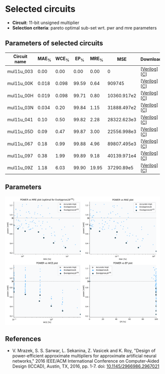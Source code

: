 
Selected circuits
===================
 - **Circuit**: 11-bit unsigned multiplier
 - **Selection criteria**: pareto optimal sub-set wrt. pwr and mre parameters

Parameters of selected circuits
----------------------------

| Circuit name | MAE<sub>%</sub> | WCE<sub>%</sub> | EP<sub>%</sub> | MRE<sub>%</sub> | MSE | Download |
| --- |  --- | --- | --- | --- | --- | --- | 
| mul11u_003 | 0.00 | 0.00 | 0.00 | 0.00 | 0 |  [[Verilog](mul11u_003.v)]  [[C](mul11u_003.c)] |
| mul11u_00K | 0.018 | 0.098 | 99.59 | 0.64 | 909745 |  [[Verilog](mul11u_00K.v)]  [[C](mul11u_00K.c)] |
| mul11u_00H | 0.019 | 0.098 | 99.71 | 0.80 | 10360.917e2 |  [[Verilog](mul11u_00H.v)]  [[C](mul11u_00H.c)] |
| mul11u_03N | 0.034 | 0.20 | 99.84 | 1.15 | 31888.497e2 |  [[Verilog](mul11u_03N.v)]  [[C](mul11u_03N.c)] |
| mul11u_041 | 0.10 | 0.50 | 99.82 | 2.28 | 28322.623e3 |  [[Verilog](mul11u_041.v)]  [[C](mul11u_041.c)] |
| mul11u_05D | 0.09 | 0.47 | 99.87 | 3.00 | 22556.998e3 |  [[Verilog](mul11u_05D.v)]  [[C](mul11u_05D.c)] |
| mul11u_067 | 0.18 | 0.99 | 99.88 | 4.96 | 89807.495e3 |  [[Verilog](mul11u_067.v)]  [[C](mul11u_067.c)] |
| mul11u_097 | 0.38 | 1.99 | 99.89 | 9.18 | 40139.971e4 |  [[Verilog](mul11u_097.v)]  [[C](mul11u_097.c)] |
| mul11u_09Z | 1.18 | 6.03 | 99.90 | 19.95 | 37290.89e5 |  [[Verilog](mul11u_09Z.v)]  [[C](mul11u_09Z.c)] |
    
Parameters
--------------
![Parameters figure](fig.png)

References
--------------
   - V. Mrazek, S. S. Sarwar, L. Sekanina, Z. Vasicek and K. Roy, "Design of power-efficient approximate multipliers for approximate artificial neural networks," 2016 IEEE/ACM International Conference on Computer-Aided Design (ICCAD), Austin, TX, 2016, pp. 1-7. doi: [10.1145/2966986.2967021](https://dx.doi.org/10.1145/2966986.2967021)

             